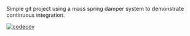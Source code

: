 Simple git project using a mass spring damper system to demonstrate 
continuous integration.

[![codecov](https://codecov.io/gh/neerajsb/Mass-Spring-Damper/branch/master/graph/badge.svg)](https://codecov.io/gh/neerajsb/Mass-Spring-Damper)
